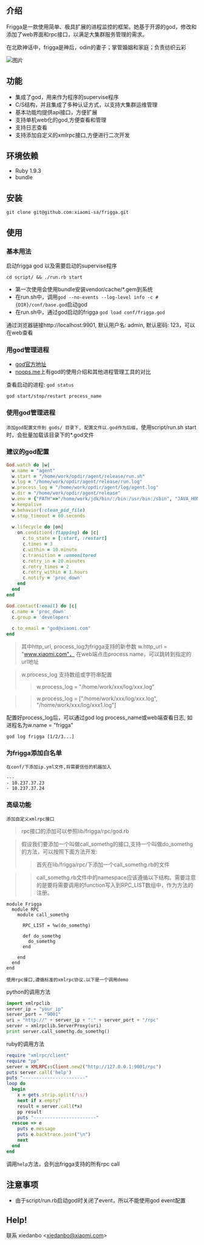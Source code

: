 ## 介绍

Frigga是一款使用简单、极具扩展的进程监控的框架。她基于开源的god，修改和添加了web界面和rpc接口，以满足大集群服务管理的需求。

在北欧神话中，frigga是神后，odin的妻子；掌管婚姻和家庭；负责纺织云彩

![图片](http://noops.me/wp-content/uploads/2013/05/frigga.png)

## 功能

- 集成了god，用来作为程序的supervise程序
- C/S结构，并且集成了多种认证方式，以支持大集群运维管理
- 基本功能均提供api接口，方便扩展
- 支持单机web化的god,方便查看和管理
- 支持日志查看
- 支持添加自定义的xmlrpc接口,方便进行二次开发


## 环境依赖

- Ruby 1.9.3
- bundle

## 安装

```
git clone git@github.com:xiaomi-sa/frigga.git 
```

## 使用

### 基本用法
                     
启动frigga god 以及需要启动的supervise程序
                      
```                   
cd script/ && ./run.rb start
```
- 第一次使用会使用bundle安装vendor/cache/*.gem到系统
- 在run.sh中，调用`god --no-events --log-level info -c #{DIR}/conf/base.god`启动god
- 在run.sh中，通过god启动的frigga `god load conf/frigga.god`

通过浏览器链接http://localhost:9901, 默认用户名: admin, 默认密码: 123，可以在web查看

### 用god管理进程
- [god官方地址](http://godrb.com)
- [noops.me](http://noops.me/?p=133)上有god的使用介绍和其他进程管理工具的对比

查看启动的进程: `god status`


```
god start/stop/restart process_name
```

### 使用god管理进程

`添加god配置文件到 gods/ 目录下, 配置文件以.god作为后缀`，使用script/run.sh start时，会批量加载该目录下的*.god文件

### 建议的god配置
``` ruby
God.watch do |w|
  w.name = "agent"
  w.start = "/home/work/opdir/agent/release/run.sh"
  w.log = "/home/work/opdir/agent/release/run.log"
  w.process_log = "/home/work/opdir/agent/log/agent.log"
  w.dir = "/home/work/opdir/agent/release"
  w.env = {"PATH"=>"/home/work/jdk/bin/:/bin:/usr/bin:/sbin", "JAVA_HOME"=>"/home/work/jdk", "CLASSPATH"=>".:/home/work/jdk/lib/tools.jar:/home/work/jdk/lib/rt.jar"}
  w.keepalive
  w.behavior(:clean_pid_file)
  w.stop_timeout = 60.seconds
  
  w.lifecycle do |on|
    on.condition(:flapping) do |c|
      c.to_state = [:start, :restart]
      c.times = 3
      c.within = 10.minute
      c.transition = :unmonitored
      c.retry_in = 20.minutes
      c.retry_times = 2
      c.retry_within = 1.hours
      c.notify = 'proc_down'
    end
  end
end

God.contact(:email) do |c|
  c.name = 'proc_down'
  c.group = 'developers'
  
  c.to_email = "god@xiaomi.com"
end
```

> 其中http_url, process_log为frigga支持的新参数
> w.http_url = "www.xiaomi.com"， 在web端点击process name，可以跳转到指定的url地址

> w.process_log 支持数组或字符串配置
>> w.process_log = "/home/work/xxx/log/xxx.log"

>> w.process_log = ["/home/work/xxx/log/xxx.log", "/home/work/xxx/log/xxx1.log"]

配置好process_log后，可以通过god log process_name或web端查看日志, 如进程名为w.name = "frigga"

`god log frigga [1/2/3...]`

### 为frigga添加白名单

`在conf/下添加ip.yml文件,将需要信任的机器加入`


```
---
- 10.237.37.23
- 10.237.37.24
```

### 高级功能


`添加自定义xmlrpc接口`

> rpc接口的添加可以参照lib/frigga/rpc/god.rb

> 假设我们要添加一个叫做call_somethg的接口,支持一个叫做do_somethg的方法，可以按照下面方法开发:
>> 首先在lib/frigga/rpc/下添加一个call_somethg.rb的文件

>> call_somethg.rb文件中的namespace应该遵循以下结构。需要注意的是要将需要调用的function写入到RPC_LIST数组中，作为方法的注册。

```
module Frigga
  module RPC
    module call_somethg

      RPC_LIST = %w(do_somethg)

      def do_somethg
        do_somethg
      end

    end
  end
end

```

`使用rpc接口,遵循标准的xmlrpc协议.以下是一个调用demo`

python的调用方法
``` python
import xmlrpclib
server_ip = "your_ip"
server_port = "9001"
uri = "http://" + server_ip + ":" + server_port + "/rpc"
server = xmlrpclib.ServerProxy(uri)
print server.call_somethg.do_somethg()
```

ruby的调用方法
``` ruby
require "xmlrpc/client"
require "pp"
server = XMLRPC::Client.new2("http://127.0.0.1:9001/rpc")
puts server.call('help')
puts "-----------------------"
loop do
  begin
    x = gets.strip.split(/\s/)
    next if x.empty?
    result = server.call(*x)
    pp result
    puts "-----------------------"
  rescue => e
    puts e.message
    puts e.backtrace.join("\n")
    next
  end
end
```
调用`help`方法，会列出frigga支持的所有rpc call

## 注意事项

- 由于script/run.rb启动god时关闭了event，所以不能使用god event配置

## Help!
  联系 xiedanbo &lt;xiedanbo@xiaomi.com&gt;
